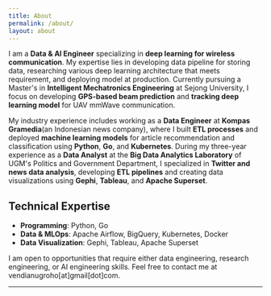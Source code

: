 ```yaml
---
title: About
permalink: /about/
layout: about
---
```


I am a **Data & AI Engineer** specializing in **deep learning for wireless communication**. My expertise lies in developing data pipeline for storing data, researching various deep learning architecture that meets requirement, and deploying model at production. Currently pursuing a Master's in **Intelligent Mechatronics Engineering** at Sejong University, I focus on developing **GPS-based beam prediction** and **tracking deep learning model** for UAV mmWave communication.

My industry experience includes working as a **Data Engineer** at **Kompas Gramedia**(an Indonesian news company), where I built **ETL processes** and deployed **machine learning models** for article recommendation and classification using **Python**, **Go**, and **Kubernetes**. During my three-year experience as a **Data Analyst** at the **Big Data Analytics Laboratory** of UGM's Politics and Government Department, I specialized in **Twitter and news data analysis**, developing **ETL pipelines** and creating data visualizations using **Gephi**, **Tableau**, and **Apache Superset**.

## Technical Expertise
- **Programming**: Python, Go
- **Data & MLOps**: Apache Airflow, BigQuery, Kubernetes, Docker
- **Data Visualization**: Gephi, Tableau, Apache Superset

I am open to opportunities that require either data engineering, research engineering, or AI engineering skills. Feel free to contact me at vendianugroho[at]gmail[dot]com.

---